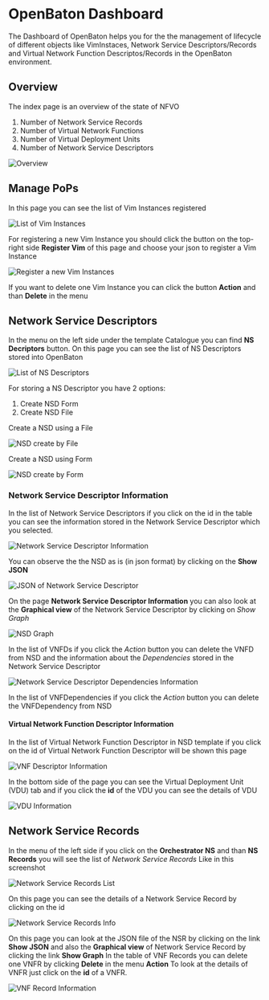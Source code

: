 # OpenBaton Dashboard
The Dashboard of OpenBaton helps you for the the management of lifecycle of different objects like 
VimInstaces, Network Service Descriptors/Records and Virtual Network Function Descriptos/Records in the OpenBaton environment.


## Overview
The index page is an overview of the state of NFVO 
 
 1. Number of Network Service Records
 2. Number of Virtual Network Functions
 3. Number of Virtual Deployment Units
 4. Number of Network Service Descriptors

![Overview][overview]


## Manage PoPs
In this page you can see the list of Vim Instances registered

![List of Vim Instances][vimpage]

For registering a new Vim Instance you should click the button on the top-right side **Register Vim** of this page and choose your json to register a Vim Instance

![Register a new Vim Instances][registeraNewVim]

If you want to delete one Vim Instance you can click the button **Action** and than **Delete** in the menu

## Network Service Descriptors
In the menu on the left side under the template Catalogue you can find **NS Decriptors** button.
On this page you can see the list of NS Descriptors stored into OpenBaton

![List of NS Descriptors][NSDlist]


For storing a NS Descriptor you have 2 options:

1. Create NSD Form
2. Create NSD File


Create a NSD using a File

![NSD create by File][NSDcreateFile]


Create a NSD using Form

![NSD create by Form][NSDcreateForm]

### Network Service Descriptor Information
In the list of Network Service Descriptors if you click on the id in the table you can see the information
stored in the Network Service Descriptor which you selected.

![Network Service Descriptor Information][VNFDescriptorInformation]

You can observe the the NSD as is (in json format) by clicking on the **Show JSON**

![JSON of Network Service Descriptor][JSONofNSR]

On the page **Network Service Descriptor Information** you can also look at the **Graphical view** of the Network Service Descriptor 
by clicking on *Show Graph*

![NSD Graph][NSDgraph]

In the list of VNFDs if you click the *Action* button you can delete the VNFD from NSD
and the information about the *Dependencies* stored in the Network Service Descriptor

![Network Service Descriptor Dependencies Information][VNFDlistintoNSD1]

In the list of VNFDependencies if you click the *Action* button you can delete the VNFDependency from NSD


#### Virtual Network Function Descriptor Information
In the list of Virtual Network Function Descriptor in NSD template if you click on the id of Virtual Network Function Descriptor will be shown this page

![VNF Descriptor Information][VNFDescriptorInformation]

In the bottom side of the page you can see the Virtual Deployment Unit (VDU) tab and if you click the **id** of the 
VDU you can see the details of VDU

![VDU Information][VDUInformation]

## Network Service Records 

In the menu of the left side if you click on the **Orchestrator NS** and than **NS Records** you will see the list of *Network Service Records*
Like in this screenshot 

![Network Service Records List ][NetworkServiceRecordsList]

On this page you can see the details of a Network Service Record by clicking on the id

![Network Service Records Info][NSRinfo]

On this page you can look at the JSON file of the NSR by clicking on the link **Show JSON** and also the **Graphical view** 
of Network Service Record by clicking the link **Show Graph**
In the table of VNF Records you can delete one VNFR by clicking **Delete** in the menu **Action**
To look at the details of VNFR just click on the **id** of a VNFR.

![VNF Record Information][VNFRecordInformation]


[overview]:images/overview.png
[vimpage]:images/vimpage.png
[registeraNewVim]:images/registeraNewVim.png
[NSDlist]:images/NSDlist.png
[NSDcreateFile]:images/NSDcreateFile.png
[NSDcreateForm]:images/NSDcreateForm.png
[VNFDlistintoNSD]:images/VNFDlistintoNSD.png
[VNFDlistintoNSD1]:images/VNFDlistintoNSD1.png
[VNFDescriptorInformation]:images/VNFDescriptorInformation.png
[JSONofNSR]:images/JSONofNSR.png
[NSDgraph]:images/NSDgraph.png
[VNFDescriptorInformation]:images/VNFDescriptorInformation.png
[VDUInformation]:images/VDUInformation.png
[NetworkServiceRecordsList]:images/NetworkServiceRecordsList.png
[NSRinfo]:images/NSRinfo.png
[VNFRecordInformation]:images/VNFRecordInformation.png